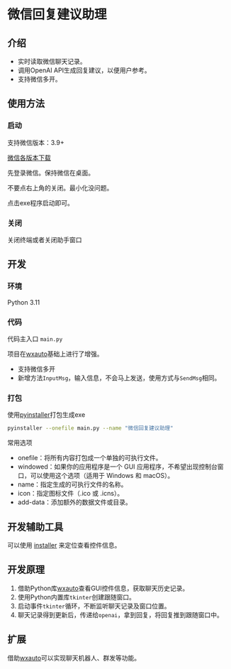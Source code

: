 # 微信回复建议助理

## 介绍
- 实时读取微信聊天记录。
- 调用OpenAI API生成回复建议，以便用户参考。
- 支持微信多开。

## 使用方法

### 启动
支持微信版本：3.9+

[微信各版本下载](https://github.com/tom-snow/wechat-windows-versions/releases)

先登录微信。保持微信在桌面。

不要点右上角的关闭。最小化没问题。

点击exe程序启动即可。

### 关闭

关闭终端或者关闭助手窗口

## 开发

### 环境
Python 3.11

### 代码
代码主入口 `main.py`

项目在[wxauto](https://github.com/cluic/wxauto)基础上进行了增强。
- 支持微信多开
- 新增方法`InputMsg`，输入信息，不会马上发送，使用方式与`SendMsg`相同。

### 打包
使用[pyinstaller](https://github.com/pyinstaller/pyinstaller)打包生成exe
```bash
pyinstaller --onefile main.py --name "微信回复建议助理"
```

常用选项
- onefile：将所有内容打包成一个单独的可执行文件。
- windowed：如果你的应用程序是一个 GUI 应用程序，不希望出现控制台窗口，可以使用这个选项（适用于 Windows 和 macOS）。
- name：指定生成的可执行文件的名称。
- icon：指定图标文件（.ico 或 .icns）。
- add-data：添加额外的数据文件或目录。

## 开发辅助工具
可以使用 [installer](https://github.com/yinkaisheng/Python-UIAutomation-for-Windows/tree/master/inspect) 来定位查看控件信息。


## 开发原理
1. 借助Python库[wxauto](https://github.com/cluic/wxauto)查看GUI控件信息，获取聊天历史记录。
2. 使用Python内置库`tkinter`创建跟随窗口。
3. 启动事件`tkinter`循环，不断监听聊天记录及窗口位置。
4. 聊天记录得到更新后，传递给`openai`，拿到回复，将回复推到跟随窗口中。

## 扩展
借助[wxauto](https://github.com/cluic/wxauto)可以实现聊天机器人、群发等功能。